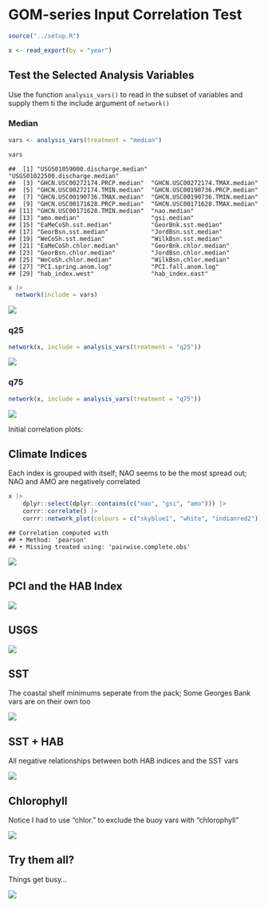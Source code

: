 GOM-series Input Correlation Test
================

``` r
source("../setup.R")
```

``` r
x <- read_export(by = "year")
```

## Test the Selected Analysis Variables

Use the function `analysis_vars()` to read in the subset of variables
and supply them ti the include argument of `network()`

### Median

``` r
vars <- analysis_vars(treatment = "median")

vars
```

    ##  [1] "USGS01059000.discharge.median" "USGS01022500.discharge.median"
    ##  [3] "GHCN.USC00272174.PRCP.median"  "GHCN.USC00272174.TMAX.median" 
    ##  [5] "GHCN.USC00272174.TMIN.median"  "GHCN.USC00190736.PRCP.median" 
    ##  [7] "GHCN.USC00190736.TMAX.median"  "GHCN.USC00190736.TMIN.median" 
    ##  [9] "GHCN.USC00171628.PRCP.median"  "GHCN.USC00171628.TMAX.median" 
    ## [11] "GHCN.USC00171628.TMIN.median"  "nao.median"                   
    ## [13] "amo.median"                    "gsi.median"                   
    ## [15] "EaMeCoSh.sst.median"           "GeorBnk.sst.median"           
    ## [17] "GeorBsn.sst.median"            "JordBsn.sst.median"           
    ## [19] "WeCoSh.sst.median"             "WilkBsn.sst.median"           
    ## [21] "EaMeCoSh.chlor.median"         "GeorBnk.chlor.median"         
    ## [23] "GeorBsn.chlor.median"          "JordBsn.chlor.median"         
    ## [25] "WeCoSh.chlor.median"           "WilkBsn.chlor.median"         
    ## [27] "PCI.spring.anom.log"           "PCI.fall.anom.log"            
    ## [29] "hab_index.west"                "hab_index.east"

``` r
x |>
  network(include = vars)
```

![](corr_test_files/figure-gfm/median_network-1.png)<!-- -->

### q25

``` r
network(x, include = analysis_vars(treatment = "q25"))
```

![](corr_test_files/figure-gfm/q25_network-1.png)<!-- -->

### q75

``` r
network(x, include = analysis_vars(treatment = "q75"))
```

![](corr_test_files/figure-gfm/q75_network-1.png)<!-- -->

Initial correlation plots:

## Climate Indices

Each index is grouped with itself; NAO seems to be the most spread out;
NAO and AMO are negatively correlated

``` r
x |>
    dplyr::select(dplyr::contains(c("nao", "gsi", "amo"))) |>
    corrr::correlate() |>
    corrr::network_plot(colours = c("skyblue1", "white", "indianred2"))
```

    ## Correlation computed with
    ## • Method: 'pearson'
    ## • Missing treated using: 'pairwise.complete.obs'

![](corr_test_files/figure-gfm/climate_network-1.png)<!-- -->

## PCI and the HAB Index

![](corr_test_files/figure-gfm/pci_hab_network-1.png)<!-- -->

## USGS

![](corr_test_files/figure-gfm/usgs_network-1.png)<!-- -->

## SST

The coastal shelf minimums seperate from the pack; Some Georges Bank
vars are on their own too

![](corr_test_files/figure-gfm/sst_network-1.png)<!-- -->

## SST + HAB

All negative relationships between both HAB indices and the SST vars

![](corr_test_files/figure-gfm/sst_hab_network-1.png)<!-- -->

## Chlorophyll

Notice I had to use “chlor.” to exclude the buoy vars with “chlorophyll”

![](corr_test_files/figure-gfm/chlor_network-1.png)<!-- -->

## Try them all?

Things get busy…

![](corr_test_files/figure-gfm/all_network-1.png)<!-- -->
